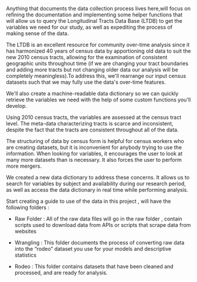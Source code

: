 Anything that documents the data collection process lives here,will focus on refining the documentation and implementing some helper functions that will allow us to query the Longitudinal Tracts Data Base (LTDB) to get the variables we need for our study, as well as expediting the process of making sense of the data.

The LTDB is an excellent resource for community over-time analysis since it has harmonized 40 years of census data by apportioning old data to suit the new 2010 census tracts, allowing for the examination of consistent geographic units throughout time (if we are changing your tract boundaries and adding more tracts but not changing older data our analysis will be completely meaningless).To address this, we'll rearrange our input census datasets such that we may fully use the data's over-time features.

We'll also create a machine-readable data dictionary so we can quickly retrieve the variables we need with the help of some custom functions you'll develop.

Using 2010 census tracts, the variables are assessed at the census tract level. The meta-data characterizing tracts is scarce and inconsistent, despite the fact that the tracts are consistent throughout all of the data.

The structuring of data by census form is helpful for census workers who are creating datasets, but it is inconvenient for anybody trying to use the information. When looking for variables, it encourages the user to look at many more datasets than is necessary. It also forces the user to perform more mergers.

We created a new data dictionary to address these concerns. It allows us to search for variables by subject and availability during our research period, as well as access the data dictionary in real time while performing analysis.

Start creating a guide to use of the data in this project , will have the following folders :

- Raw Folder : All of the raw data files will go in the raw folder , contain scripts used to download data from APIs or scripts that scrape data from websites

- Wrangling : This folder documents the process of converting raw data into the “rodeo” dataset you use for your models and descriptive statistics

- Rodeo : This folder contains datasets that have been cleaned and processed, and are ready for analysis.


